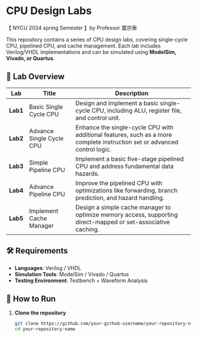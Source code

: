 # CPU Design Labs

【 NYCU 2024 spring Semester 】by Professor 葉宗泰

This repository contains a series of CPU design labs, covering single-cycle CPU, pipelined CPU, and cache management. Each lab includes Verilog/VHDL implementations and can be simulated using **ModelSim, Vivado, or Quartus**.

## 📂 Lab Overview

| Lab | Title | Description |
|----|-----------------------------|------------------------------------------------------------|
| **Lab1** | Basic Single Cycle CPU | Design and implement a basic single-cycle CPU, including ALU, register file, and control unit. |
| **Lab2** | Advance Single Cycle CPU | Enhance the single-cycle CPU with additional features, such as a more complete instruction set or advanced control logic. |
| **Lab3** | Simple Pipeline CPU | Implement a basic five-stage pipelined CPU and address fundamental data hazards. |
| **Lab4** | Advance Pipeline CPU | Improve the pipelined CPU with optimizations like forwarding, branch prediction, and hazard handling. |
| **Lab5** | Implement Cache Manager | Design a simple cache manager to optimize memory access, supporting direct-mapped or set-associative caching. |

## 🛠 Requirements
- **Languages**: Verilog / VHDL
- **Simulation Tools**: ModelSim / Vivado / Quartus
- **Testing Environment**: Testbench + Waveform Analysis

## 🚀 How to Run
1. **Clone the repository**
   ```bash
   git clone https://github.com/your-github-username/your-repository-name.git
   cd your-repository-name
